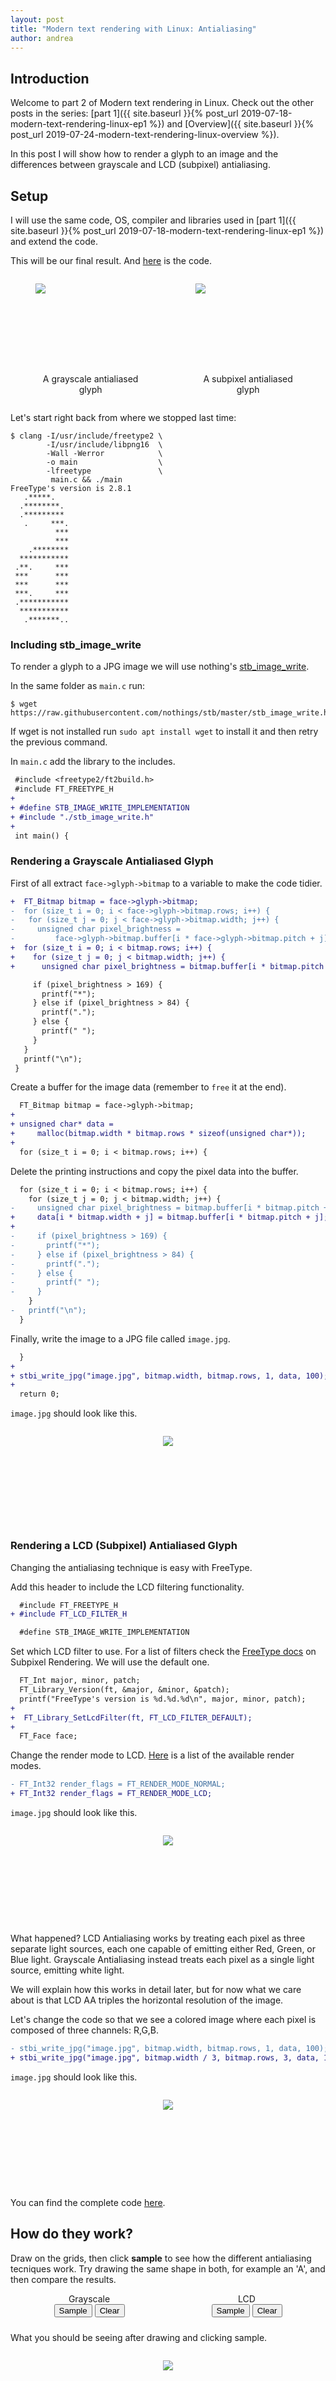 ```yaml
---
layout: post
title: "Modern text rendering with Linux: Antialiasing"
author: andrea
---
```


## Introduction

Welcome to part 2 of Modern text rendering in Linux. Check out the other posts
in the series:
[part 1]({{ site.baseurl }}{% post_url 2019-07-18-modern-text-rendering-linux-ep1 %}) and
[Overview]({{ site.baseurl }}{% post_url 2019-07-24-modern-text-rendering-linux-overview %}).

In this post I will show how to render a glyph to an image and the differences
between grayscale and LCD (subpixel) antialiasing.

## Setup

I will use the same code, OS, compiler and libraries used in
[part 1]({{ site.baseurl }}{% post_url 2019-07-18-modern-text-rendering-linux-ep1 %})
and extend the code.

This will be our final result. And [here](https://gist.github.com/mrandri19/fe5dc2709d761568d749f8125d0f4490) is the code.

<div style="display: flex; flex-direction: row; justify-content: space-evenly;">
<figure style="display: inline-block;">
<img src="/assets/images/modern-text-rendering-linux-ep2/grayscale.jpg"
style="min-height: 8rem;image-rendering: pixelated;image-rendering: crisp-edges; margin: auto;"/>
<figcaption style="text-align: center; margin-top: 1rem;">A grayscale antialiased glyph</figcaption>
</figure>

<figure style="display: inline-block;">
<img src="/assets/images/modern-text-rendering-linux-ep2/lcd.jpg"
style="min-height: 8rem;image-rendering: pixelated;image-rendering: crisp-edges; margin: auto;"/>
<figcaption style="text-align: center; margin-top: 1rem;">A subpixel antialiased glyph</figcaption>
</figure>
</div>

Let's start right back from where we stopped last time:

```shell
$ clang -I/usr/include/freetype2 \
        -I/usr/include/libpng16  \
        -Wall -Werror            \
        -o main                  \
        -lfreetype               \
         main.c && ./main
FreeType's version is 2.8.1
   .*****.
  .********.
  .*********
   .     ***.
          ***
          ***
    .********
  ***********
 .**.     ***
 ***      ***
 ***      ***
 ***.     ***
 .***********
  ***********
   .*******..
```

### Including stb_image_write

To render a glyph to a JPG image we will use nothing's
[stb_image_write](https://raw.githubusercontent.com/nothings/stb/master/stb_image_write.h).

In the same folder as `main.c` run:

```shell
$ wget https://raw.githubusercontent.com/nothings/stb/master/stb_image_write.h
```

If wget is not installed run `sudo apt install wget` to install it
and then retry the previous command.

In `main.c` add the library to the includes.

```diff
 #include <freetype2/ft2build.h>
 #include FT_FREETYPE_H
+
+ #define STB_IMAGE_WRITE_IMPLEMENTATION
+ #include "./stb_image_write.h"
+
 int main() {
```

### Rendering a Grayscale Antialiased Glyph

First of all extract `face->glyph->bitmap` to a variable to make the
code tidier.

```diff
+  FT_Bitmap bitmap = face->glyph->bitmap;
-  for (size_t i = 0; i < face->glyph->bitmap.rows; i++) {
-   for (size_t j = 0; j < face->glyph->bitmap.width; j++) {
-     unsigned char pixel_brightness =
-         face->glyph->bitmap.buffer[i * face->glyph->bitmap.pitch + j];
+  for (size_t i = 0; i < bitmap.rows; i++) {
+    for (size_t j = 0; j < bitmap.width; j++) {
+      unsigned char pixel_brightness = bitmap.buffer[i * bitmap.pitch + j];

     if (pixel_brightness > 169) {
       printf("*");
     } else if (pixel_brightness > 84) {
       printf(".");
     } else {
       printf(" ");
     }
   }
   printf("\n");
 }
```

Create a buffer for the image data (remember to `free` it at the end).

```diff
  FT_Bitmap bitmap = face->glyph->bitmap;
+
+ unsigned char* data =
+     malloc(bitmap.width * bitmap.rows * sizeof(unsigned char*));
+
  for (size_t i = 0; i < bitmap.rows; i++) {
```

Delete the printing instructions and copy the pixel data into the buffer.

```diff
  for (size_t i = 0; i < bitmap.rows; i++) {
    for (size_t j = 0; j < bitmap.width; j++) {
-     unsigned char pixel_brightness = bitmap.buffer[i * bitmap.pitch + j];
+     data[i * bitmap.width + j] = bitmap.buffer[i * bitmap.pitch + j];
+
-     if (pixel_brightness > 169) {
-       printf("*");
-     } else if (pixel_brightness > 84) {
-       printf(".");
-     } else {
-       printf(" ");
-     }
    }
-   printf("\n");
  }
```

Finally, write the image to a JPG file called `image.jpg`.

```diff
  }
+
+ stbi_write_jpg("image.jpg", bitmap.width, bitmap.rows, 1, data, 100);
+
  return 0;
```

`image.jpg` should look like this.

<div style="display: flex; flex-direction: row; justify-content: space-evenly;">
   <figure style="display: inline-block;">
      <img src="/assets/images/modern-text-rendering-linux-ep2/grayscale.jpg"
      style="min-height: 8rem;image-rendering: pixelated; margin: auto;"/>
   </figure>
</div>

### Rendering a LCD (Subpixel) Antialiased Glyph

Changing the antialiasing technique is easy with FreeType.

Add this header to include the LCD filtering functionality.

```diff
  #include FT_FREETYPE_H
+ #include FT_LCD_FILTER_H

  #define STB_IMAGE_WRITE_IMPLEMENTATION
```

Set which LCD filter to use. For a
list of filters check the
[FreeType docs](https://www.freetype.org/freetype2/docs/reference/ft2-lcd_rendering.html)
on Subpixel Rendering. We will use the default one.

```diff
  FT_Int major, minor, patch;
  FT_Library_Version(ft, &major, &minor, &patch);
  printf("FreeType's version is %d.%d.%d\n", major, minor, patch);
+
+  FT_Library_SetLcdFilter(ft, FT_LCD_FILTER_DEFAULT);
+
  FT_Face face;
```

Change the render mode to LCD.
[Here](https://www.freetype.org/freetype2/docs/reference/ft2-base_interface.html#ft_render_mode)
is a list of the available render modes.

```diff
- FT_Int32 render_flags = FT_RENDER_MODE_NORMAL;
+ FT_Int32 render_flags = FT_RENDER_MODE_LCD;
```

`image.jpg` should look like this.

<div style="display: flex; flex-direction: row; justify-content: space-evenly;">
   <figure style="display: inline-block;">
      <img src="/assets/images/modern-text-rendering-linux-ep2/thicc.jpg"
      style="min-height: 8rem;image-rendering: pixelated; margin: auto;"/>
   </figure>
</div>

What happened? LCD Antialiasing works by treating each pixel as three
separate light sources, each one capable of emitting either Red, Green, or Blue light.
Grayscale Antialiasing instead treats each pixel as a single light source, emitting
white light.

We will explain how this works in detail later, but for now what we care about
is that LCD AA triples the horizontal resolution of the image.

Let's change the code so that we see a colored image where each pixel is composed
of three channels: R,G,B.

```diff
- stbi_write_jpg("image.jpg", bitmap.width, bitmap.rows, 1, data, 100);
+ stbi_write_jpg("image.jpg", bitmap.width / 3, bitmap.rows, 3, data, 100);
```

`image.jpg` should look like this.

<div style="display: flex; flex-direction: row; justify-content: space-evenly;">
   <figure style="display: inline-block;">
      <img src="/assets/images/modern-text-rendering-linux-ep2/lcd.jpg"
      style="min-height: 8rem;image-rendering: pixelated; margin: auto;"/>
   </figure>
</div>

You can find the complete code [here](https://gist.github.com/mrandri19/fe5dc2709d761568d749f8125d0f4490).

## How do they work?

Draw on the grids, then click **sample** to see how the different antialiasing tecniques work.
Try drawing the same shape in both, for example an 'A', and then compare the results.

<div style="
    display: flex;
    flex-flow: row wrap;
    justify-content: space-around;
    text-align: center;
    margin-bottom: 1.5rem;">
  <div>
    <p style="margin: auto;">Grayscale</p>
    <canvas id="canvas-grayscale" style="display: block;"></canvas>
    <button id="sample-grayscale" class="my-button">Sample</button>
    <button id="clear-grayscale" class="my-button">Clear</button>
    <script src="/assets/js/modern-text-rendering-linux-ep2modern-text-rendering-linux-ep2/grayscale.js"></script>
  </div>

  <div>
    <p style="margin: auto;">LCD</p>
    <canvas id="canvas-lcd" style="display: block;"></canvas>
    <button id="sample-lcd" class="my-button">Sample</button>
    <button id="clear-lcd" class="my-button">Clear</button>
    <script src="/assets/js/modern-text-rendering-linux-ep2modern-text-rendering-linux-ep2/lcd.js"></script>
  </div>
</div>

What you should be seeing after drawing and clicking sample.

<div style="display: flex; flex-direction: row; justify-content: space-evenly;">
   <figure style="display: inline-block;">
      <img src="/assets/images/modern-text-rendering-linux-ep2/interactive-example-screenshot.png"
      style="min-height: 8rem;image-rendering: pixelated; margin: auto;"/>
      <figcaption style="text-align: center; margin-top: 1rem;"></figcaption>
   </figure>
</div>

### Grayscale Antialiasing

<div style="display: flex; flex-direction: row; justify-content: space-evenly;">
   <figure style="display: inline-block;">
      <img src="/assets/images/modern-text-rendering-linux-ep2/rasterization-strategies.png"
      style="min-height: 8rem;image-rendering: pixelated; margin: auto;"/>
      <figcaption style="text-align: center; margin-top: 1rem;">Ideal shape, monochrome and grayscale antialiasing<br>
        Image taken from <a href="https://www.smashingmagazine.com/2012/04/a-closer-look-at-font-rendering/">Smashing Magazine</a>
      </figcaption>
   </figure>
</div>

Grayscale Antialiasing divides the image to render in a grid, then, for
each square in the grid, counts how much the area of a grid's square is covered by
the image. If 100% of the square is covered then the pixel will have 100%
opacity, if 50% of the square is covered then the pixel will be half-transparent.

### LCD (Subpixel) Antialiasing

<div style="display: flex; flex-direction: row; justify-content: space-evenly;">
   <figure style="display: inline-block;">
      <img src="/assets/images/modern-text-rendering-linux-ep2/rasterization-subpixel.png"
      style="min-height: 8rem;image-rendering: pixelated; margin: auto;"/>
      <figcaption style="text-align: center; margin-top: 1rem;">An LCD
      antialiased glyph, showing an RGB image, showing its individual
      subpixels, showing each subpixel's brightness. The white square
      represents a single pixel.<br>
        Image taken from <a href="https://www.smashingmagazine.com/2012/04/a-closer-look-at-font-rendering/">Smashing Magazine</a>
      </figcaption>
   </figure>
</div>

LCD Antialiasing exploits the fact that each pixel is made of three independent
light sources, usually thin rectangles, which we call subpixels. By knowing
the order (Red Green Blue or Blue Green Red) in which these subpixels form a pixel, we can turn them on individually
to triple the horizontal resolution.

The main downside of this method is that when rendering an image, you need to know the
order in which subpixels are placed on the screen, which may not be available.
Also think of a phone screen being rotated 90 degrees, the images need to be re-rendered (or at least re-antialiased)
because the subpixels are now one on top of the other instead of side by side.
This is the reason why iOS doesn't use subpixel rendering while macOS pre 10.14 does.

## Sources

- [A closer look at font rendering](https://www.smashingmagazine.com/2012/04/a-closer-look-at-font-rendering/) by Smashing Magazine
- [Sub-pixel, gamma correct, font rendering](http://www.puredevsoftware.com/blog/2019/01/22/sub-pixel-gamma-correct-font-rendering/) by Puredev Software
- [Font Rasterization](https://web.archive.org/web/20180921225907/http://antigrain.com/research/font_rasterization/index.html#FONT_RASTERIZATION) by The AGG Project
